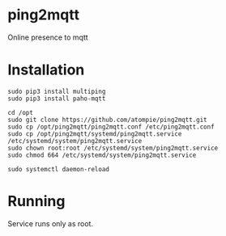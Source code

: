 # ping2mqtt
Online presence to mqtt

# Installation

    sudo pip3 install multiping
    sudo pip3 install paho-mqtt
    
    cd /opt
    sudo git clone https://github.com/atompie/ping2mqtt.git
    sudo cp /opt/ping2mqtt/ping2mqtt.conf /etc/ping2mqtt.conf
    sudo cp /opt/ping2mqtt/systemd/ping2mqtt.service /etc/systemd/system/ping2mqtt.service
    sudo chown root:root /etc/systemd/system/ping2mqtt.service
    sudo chmod 664 /etc/systemd/system/ping2mqtt.service

    sudo systemctl daemon-reload
    
# Running

Service runs only as root.
